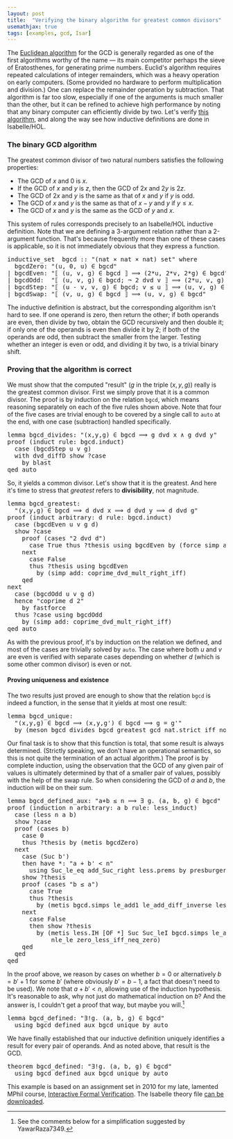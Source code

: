 ```yaml
---
layout: post
title:  "Verifying the binary algorithm for greatest common divisors"
usemathjax: true 
tags: [examples, gcd, Isar]
---
```

The [Euclidean algorithm](https://en.wikipedia.org/wiki/Euclidean_algorithm) 
for the GCD is generally regarded as
one of the first algorithms worthy of the name ––
its main competitor perhaps the sieve of Eratosthenes, 
for generating prime numbers.
Euclid's algorithm requires repeated calculations
of integer remainders, which was a heavy operation on early computers.
(Some provided no hardware to perform multiplication and division.)
One can replace the remainder operation by subtraction.
That algorithm is far too slow, especially if one of the arguments
is much smaller than the other,
but it can be refined to achieve high performance by noting that 
any binary computer can efficiently divide by two.
Let's verify [this algorithm](https://en.wikipedia.org/wiki/Binary_GCD_algorithm), 
and along the way see how inductive definitions are done in Isabelle/HOL.

### The binary GCD algorithm

The greatest common divisor of two natural numbers satisfies 
the following properties:

* The GCD of $x$ and 0 is $x$.
* If the GCD of $x$ and $y$ is $z$, then the GCD of $2x$ and $2y$ is $2z$.
* The GCD of $2x$ and $y$ is the same as that of $x$ and $y$ if $y$ is odd.
* The GCD of $x$ and $y$ is the same as that of $x-y$ and $y$ if $y\le x$.
* The GCD of $x$ and $y$ is the same as the GCD of $y$ and $x$.

This system of rules corresponds precisely to an Isabelle/HOL inductive definition. Note that we are defining a 3-argument relation
rather than a 2-argument function.
That's because frequently more than one of these cases is
applicable, so it is not immediately obvious that they express a
function. 

<pre class="source">
<span class="keyword1 command">inductive_set</span>  <span class="entity">bgcd</span> <span class="main">::</span> <span class="quoted"><span class="quoted"><span>"</span><span class="main">(</span>nat</span> <span class="main">×</span></span> nat <span class="main">×</span> nat<span class="main">)</span> set<span>"</span> <span class="keyword2 keyword">where</span><span>
  </span>bgcdZero<span class="main">:</span> <span class="quoted"><span class="quoted"><span>"</span><span class="main">(</span><span class="free bound entity">u</span><span class="main">,</span> <span class="main">0</span></span><span class="main">,</span> <span class="free bound entity">u</span><span class="main">)</span> <span class="main">∈</span></span> <span class="free">bgcd</span><span>"</span><span>
</span><span class="main">|</span> bgcdEven<span class="main">:</span> <span class="quoted"><span class="quoted"><span>"</span><span class="main">⟦</span> <span class="main">(</span><span class="free bound entity">u</span><span class="main">,</span> <span class="free bound entity">v</span><span class="main">,</span> <span class="free bound entity">g</span><span class="main">)</span> <span class="main">∈</span></span> <span class="free">bgcd</span> <span class="main">⟧</span> <span class="main">⟹</span> <span class="main">(</span><span class="numeral">2</span><span class="main">*</span></span><span class="free bound entity">u</span><span class="main">,</span> <span class="numeral">2</span><span class="main">*</span><span class="free bound entity">v</span><span class="main">,</span> <span class="numeral">2</span><span class="main">*</span><span class="free bound entity">g</span><span class="main">)</span> <span class="main">∈</span> <span class="free">bgcd</span><span>"</span><span>
</span><span class="main">|</span> bgcdOdd<span class="main">:</span>  <span class="quoted"><span class="quoted"><span>"</span><span class="main">⟦</span> <span class="main">(</span><span class="free bound entity">u</span><span class="main">,</span> <span class="free bound entity">v</span><span class="main">,</span> <span class="free bound entity">g</span><span class="main">)</span> <span class="main">∈</span></span> <span class="free">bgcd</span><span class="main">;</span> <span class="main">¬</span></span> <span class="numeral">2</span> <span class="keyword1">dvd</span> <span class="free bound entity">v</span> <span class="main">⟧</span> <span class="main">⟹</span> <span class="main">(</span><span class="numeral">2</span><span class="main">*</span><span class="free bound entity">u</span><span class="main">,</span> <span class="free bound entity">v</span><span class="main">,</span> <span class="free bound entity">g</span><span class="main">)</span> <span class="main">∈</span> <span class="free">bgcd</span><span>"</span><span>
</span><span class="main">|</span> bgcdStep<span class="main">:</span> <span class="quoted"><span class="quoted"><span>"</span><span class="main">⟦</span> <span class="main">(</span><span class="free bound entity">u</span> <span class="main">-</span></span> <span class="free bound entity">v</span><span class="main">,</span> <span class="free bound entity">v</span><span class="main">,</span> <span class="free bound entity">g</span><span class="main">)</span> <span class="main">∈</span></span> <span class="free">bgcd</span><span class="main">;</span> <span class="free bound entity">v</span> <span class="main">≤</span> <span class="free bound entity">u</span> <span class="main">⟧</span> <span class="main">⟹</span> <span class="main">(</span><span class="free bound entity">u</span><span class="main">,</span> <span class="free bound entity">v</span><span class="main">,</span> <span class="free bound entity">g</span><span class="main">)</span> <span class="main">∈</span> <span class="free">bgcd</span><span>"</span><span>
</span><span class="main">|</span> bgcdSwap<span class="main">:</span> <span class="quoted"><span class="quoted"><span>"</span><span class="main">⟦</span> <span class="main">(</span><span class="free bound entity">v</span><span class="main">,</span> <span class="free bound entity">u</span><span class="main">,</span> <span class="free bound entity">g</span><span class="main">)</span> <span class="main">∈</span></span> <span class="free">bgcd</span> <span class="main">⟧</span> <span class="main">⟹</span> <span class="main">(</span><span class="free bound entity">u</span><span class="main">,</span> <span class="free bound entity">v</span><span class="main">,</span> <span class="free bound entity">g</span><span class="main">)</span> <span class="main">∈</span></span> <span class="free">bgcd</span><span>"</span>
</pre>

The inductive definition is abstract, but the corresponding
algorithm isn't hard to see.
If one operand is zero, then return the other;
if both operands are even, then divide by two, obtain the GCD recursively
and then double it; 
if only one of the operands is even then divide it by 2;
if both of the operands are odd, then subtract the smaller from the larger. Testing whether an integer is even or odd, and dividing it by two,
is a trivial binary shift.

### Proving that the algorithm is correct

We must show that the computed "result" 
($g$ in the triple $(x,y,g)$) really is the greatest common divisor.
First we simply prove that it is a common divisor.
The proof is by induction on the relation `bgcd`,
which means reasoning separately on each of the five rules shown above.
Note that four of the five cases are trivial enough to be covered
by a single call to `auto` at the end, with one case (subtraction)
handled specifically.

<pre class="source">
<span class="keyword1 command">lemma</span> bgcd_divides<span class="main">:</span> <span class="quoted"><span class="quoted"><span>"</span><span class="main">(</span><span class="free">x</span><span class="main">,</span><span class="free">y</span><span class="main">,</span><span class="free">g</span><span class="main">)</span> <span class="main">∈</span></span> bgcd</span> <span class="main">⟹</span> <span class="free">g</span> <span class="keyword1">dvd</span> <span class="free">x</span> <span class="main">∧</span> <span class="free">g</span> <span class="keyword1">dvd</span> <span class="free">y</span><span>"</span><span>
</span><span class="keyword1 command">proof</span> <span class="main">(</span><span class="operator">induct</span> <span class="quasi_keyword">rule</span><span class="main main">:</span> bgcd.induct<span class="main">)</span><span>
  </span><span class="keyword3 command">case</span> <span class="main">(</span>bgcdStep <span class="skolem">u</span> <span class="skolem">v</span> <span class="skolem">g</span><span class="main">)</span><span>
  </span><span class="keyword1 command">with</span> dvd_diffD <span class="keyword3 command">show</span> <span class="var quoted var">?case</span><span>
    </span><span class="keyword1 command">by</span> <span class="operator">blast</span><span>
</span><span class="keyword1 command">qed</span> <span class="operator">auto</span>
</pre>

So, it yields a common divisor. Let's show that it is the greatest.
And here it's time to stress that *greatest* refers to **divisibility**,
not magnitude.

<pre class="source">
<span class="keyword1 command">lemma</span> bgcd_greatest<span class="main">:</span><span>
  </span><span class="quoted"><span class="quoted"><span>"</span><span class="main">(</span><span class="free">x</span><span class="main">,</span><span class="free">y</span><span class="main">,</span><span class="free">g</span><span class="main">)</span> <span class="main">∈</span></span> bgcd</span> <span class="main">⟹</span> <span class="free">d</span> <span class="keyword1">dvd</span> <span class="free">x</span> <span class="main">⟹</span> <span class="free">d</span> <span class="keyword1">dvd</span> <span class="free">y</span> <span class="main">⟹</span> <span class="free">d</span> <span class="keyword1">dvd</span> <span class="free">g</span><span>"</span><span>
</span><span class="keyword1 command">proof</span> <span class="main">(</span><span class="operator">induct</span> <span class="quasi_keyword">arbitrary</span><span class="main main">:</span> <span class="quoted free">d</span> <span class="quasi_keyword">rule</span><span class="main main">:</span> bgcd.induct<span class="main">)</span><span>
  </span><span class="keyword3 command">case</span> <span class="main">(</span>bgcdEven <span class="skolem">u</span> <span class="skolem">v</span> <span class="skolem">g</span> <span class="skolem">d</span><span class="main">)</span><span> 
  </span><span class="keyword3 command">show</span> <span class="var quoted var">?case</span><span>
    </span><span class="keyword1 command">proof</span> <span class="main">(</span><span class="operator">cases</span> <span class="quoted"><span class="quoted"><span>"</span><span class="numeral">2</span> <span class="keyword1">dvd</span></span> <span class="skolem">d</span><span>"</span></span><span class="main">)</span><span> 
      </span><span class="keyword3 command">case</span> True <span class="keyword3 command">thus</span> <span class="var quoted var">?thesis</span> <span class="keyword1 command">using</span> bgcdEven <span class="keyword1 command">by</span> <span class="main">(</span><span class="operator">force</span> <span class="quasi_keyword">simp</span> <span class="quasi_keyword">add</span><span class="main main">:</span> dvd_def<span class="main">)</span><span> 
    </span><span class="keyword1 command">next</span><span>
      </span><span class="keyword3 command">case</span> False<span>
      </span><span class="keyword3 command">thus</span> <span class="var quoted var">?thesis</span> <span class="keyword1 command">using</span> bgcdEven<span>
        </span><span class="keyword1 command">by</span> <span class="main">(</span><span class="operator">simp</span> <span class="quasi_keyword">add</span><span class="main main">:</span> coprime_dvd_mult_right_iff<span class="main">)</span><span>
    </span><span class="keyword1 command">qed</span><span>
</span><span class="keyword1 command">next</span><span>
  </span><span class="keyword3 command">case</span> <span class="main">(</span>bgcdOdd <span class="skolem">u</span> <span class="skolem">v</span> <span class="skolem">g</span> <span class="skolem">d</span><span class="main">)</span><span>
  </span><span class="keyword1 command">hence</span> <span class="quoted"><span class="quoted"><span>"</span>coprime</span> <span class="skolem">d</span> <span class="numeral">2</span><span>"</span></span><span>
    </span><span class="keyword1 command">by</span> <span class="operator">fastforce</span><span>
  </span><span class="keyword3 command">thus</span> <span class="var quoted var">?case</span> <span class="keyword1 command">using</span> bgcdOdd<span>
    </span><span class="keyword1 command">by</span> <span class="main">(</span><span class="operator">simp</span> <span class="quasi_keyword">add</span><span class="main main">:</span> coprime_dvd_mult_right_iff<span class="main">)</span><span>
</span><span class="keyword1 command">qed</span> <span class="operator">auto</span>
</pre>

As with the previous proof, it's by induction on the relation we defined,
and most of the cases are trivially solved by `auto`.
The case where both $u$ and $v$ are even is verified with separate cases
depending on whether $d$ (which is some other common divisor)
is even or not.

#### Proving uniqueness and existence

The two results just proved are enough to show that the relation `bgcd`
is indeed a function, in the sense that it yields at most one result:

<pre class="source">
<span class="keyword1 command">lemma</span> bgcd_unique<span class="main">:</span><span> 
  </span><span class="quoted"><span class="quoted"><span>"</span><span class="main">(</span><span class="free">x</span><span class="main">,</span><span class="free">y</span><span class="main">,</span><span class="free">g</span><span class="main">)</span> <span class="main">∈</span></span> bgcd</span> <span class="main">⟹</span> <span class="main">(</span><span class="free">x</span><span class="main">,</span><span class="free">y</span><span class="main">,</span><span class="free">g'</span><span class="main">)</span> <span class="main">∈</span> bgcd <span class="main">⟹</span> <span class="free">g</span> <span class="main">=</span> <span class="free">g'</span><span>"</span><span>
  </span><span class="keyword1 command">by</span> <span class="main">(</span><span class="operator">meson</span> bgcd_divides bgcd_greatest gcd_nat.strict_iff_not<span class="main">)</span>
</pre>

Our final task is to show that this function is total, that some result
is always determined. 
(Strictly speaking, we don't have an operational semantics,
so this is not quite the termination of an actual algorithm.)
The proof is by complete induction, using the observation that
the GCD of any given pair of values is ultimately determined
by that of a smaller pair of values, possibly with the help
of the swap rule. So when considering the GCD of $a$ and $b$,
the induction will be on their sum.

<pre class="source">
<span class="keyword1 command">lemma</span> bgcd_defined_aux<span class="main">:</span> <span class="quoted"><span class="quoted"><span>"</span><span class="free">a</span><span class="main">+</span></span><span class="free">b</span> <span class="main">≤</span></span> <span class="free">n</span> <span class="main">⟹</span> <span class="main">∃</span> <span class="bound">g</span><span class="main">.</span> <span class="main">(</span><span class="free">a</span><span class="main">,</span> <span class="free">b</span><span class="main">,</span> <span class="bound">g</span><span class="main">)</span> <span class="main">∈</span> bgcd<span>"</span><span>
</span><span class="keyword1 command">proof</span> <span class="main">(</span><span class="operator">induction</span> <span class="quoted free">n</span> <span class="quasi_keyword">arbitrary</span><span class="main main">:</span> <span class="quoted free">a</span> <span class="quoted free">b</span> <span class="quasi_keyword">rule</span><span class="main main">:</span> less_induct<span class="main">)</span><span>
  </span><span class="keyword3 command">case</span> <span class="main">(</span>less <span class="skolem">n</span> <span class="skolem">a</span> <span class="skolem">b</span><span class="main">)</span><span>
  </span><span class="keyword3 command">show</span> <span class="var quoted var">?case</span><span>
  </span><span class="keyword1 command">proof</span> <span class="main">(</span><span class="operator">cases</span> <span class="quoted skolem">b</span><span class="main">)</span><span>
    </span><span class="keyword3 command">case</span> 0<span>
    </span><span class="keyword3 command">thus</span> <span class="var quoted var">?thesis</span> <span class="keyword1 command">by</span> <span class="main">(</span><span class="operator">metis</span> bgcdZero<span class="main">)</span><span> 
  </span><span class="keyword1 command">next</span><span>
    </span><span class="keyword3 command">case</span> <span class="main">(</span>Suc <span class="skolem">b'</span><span class="main">)</span><span>
    </span><span class="keyword1 command">then</span> <span class="keyword1 command">have</span> *<span class="main">:</span> <span class="quoted"><span class="quoted"><span>"</span><span class="skolem">a</span> <span class="main">+</span></span> <span class="skolem">b'</span> <span class="main">&lt;</span></span> <span class="skolem">n</span><span>"</span><span>
      </span><span class="keyword1 command">using</span> Suc_le_eq add_Suc_right less.prems <span class="keyword1 command">by</span> <span class="operator">presburger</span><span>
    </span><span class="keyword3 command">show</span> <span class="var quoted var">?thesis</span><span>
    </span><span class="keyword1 command">proof</span> <span class="main">(</span><span class="operator">cases</span> <span class="quoted"><span class="quoted"><span>"</span><span class="skolem">b</span> <span class="main">≤</span></span> <span class="skolem">a</span><span>"</span></span><span class="main">)</span><span>
      </span><span class="keyword3 command">case</span> True<span>
      </span><span class="keyword3 command">thus</span> <span class="var quoted var">?thesis</span><span>
        </span><span class="keyword1 command">by</span> <span class="main">(</span><span class="operator">metis</span> bgcd.simps le_add1 le_add_diff_inverse less.IH <span class="main main">[</span><span class="operator">OF</span> *<span class="main main">]</span><span class="main">)</span><span>
    </span><span class="keyword1 command">next</span><span>
      </span><span class="keyword3 command">case</span> False<span>
      </span><span class="keyword1 command">then</span> <span class="keyword3 command">show</span> <span class="var quoted var">?thesis</span><span>
        </span><span class="keyword1 command">by</span> <span class="main">(</span><span class="operator">metis</span> less.IH <span class="main main">[</span><span class="operator">OF</span> *<span class="main main">]</span> Suc Suc_leI bgcd.simps le_add_diff_inverse less_add_same_cancel2<span>
            </span>nle_le zero_less_iff_neq_zero<span class="main">)</span><span>
    </span><span class="keyword1 command">qed</span><span>
  </span><span class="keyword1 command">qed</span><span>
</span><span class="keyword1 command">qed</span>
</pre>

In the proof above, we reason by cases on whether $b=0$
or alternatively $b = b'+1$ for some $b'$ 
(where obviously $b'=b-1$, a fact that doesn't need to be used).
We note that $a+b'<n$, allowing use of the induction hypothesis.
It's reasonable to ask, why not just do mathematical induction on $b$?
And the answer is, I couldn't get a proof that way, but maybe you will.[^1]

[^1]: See the comments below for a simplification suggested by YawarRaza7349.

<pre class="source">
<span class="keyword1 command">lemma</span> bgcd_defined<span class="main">:</span> <span class="quoted"><span class="quoted"><span>"</span><span class="main">∃!</span><span class="bound">g</span><span class="main">.</span> <span class="main">(</span><span class="free">a</span><span class="main">,</span> <span class="free">b</span><span class="main">,</span> <span class="bound">g</span><span class="main">)</span> <span class="main">∈</span></span> bgcd</span><span>"</span><span>
  </span><span class="keyword1 command">using</span> bgcd_defined_aux bgcd_unique <span class="keyword1 command">by</span> <span class="operator">auto</span>
</pre>

We have finally established that our inductive definition
uniquely identifies a result for every pair of operands.
And as noted above, that result is the GCD.

<pre class="source">
<span class="keyword1 command">theorem</span> bgcd_defined<span class="main">:</span> <span class="quoted"><span class="quoted"><span>"</span><span class="main">∃!</span><span class="bound">g</span><span class="main">.</span> <span class="main">(</span><span class="free">a</span><span class="main">,</span> <span class="free">b</span><span class="main">,</span> <span class="bound">g</span><span class="main">)</span> <span class="main">∈</span></span> bgcd</span><span>"</span><span>
  </span><span class="keyword1 command">using</span> bgcd_defined_aux bgcd_unique <span class="keyword1 command">by</span> <span class="operator">auto</span>
</pre>

This example is based on an assignment set in 2010 for my late,
lamented MPhil course, [Interactive Formal Verification](https://www.cl.cam.ac.uk/teaching/2122/L21/).
The Isabelle theory file [can be downloaded](/Isabelle-Examples/Binary_Euclidean_Algorithm.thy).


